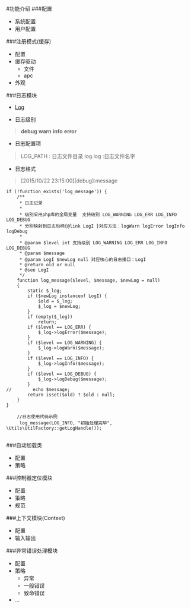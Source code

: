 #功能介绍
###配置

* 系统配置
* 用户配置

###注册模式(缓存)
* 配置
* 缓存驱动
  * 文件
  * apc
* 外观

###日志模块
* [Log](https://github.com/BPing/PHPCbping/tree/dev/PHPCbping/Utils)

* 日志级别

>  **debug** 
>  **warn** 
>  **info**
>  **error**

* 日志配置项
 > LOG_PATH : 日志文件目录
 > log.log :日志文件名字

* 日志格式
 > [2015/10/22 23:15:00][debug]:message

```
if (!function_exists('log_message')) {
    /**
     * 日志记录
     *
     * 级别采用php库的全局变量  支持级别 LOG_WARNING LOG_ERR LOG_INFO LOG_DEBUG
     * 分别映射到日志句柄{@link LogI }对应方法：logWarn logError logInfo logDebug
     *
     * @param $level int 支持级别 LOG_WARNING LOG_ERR LOG_INFO LOG_DEBUG
     * @param $message
     * @param LogI $newLog null 对应核心的日志接口：LogI
     * @return old or null
     * @see LogI
     */
    function log_message($level, $message, $newLog = null)
    {
        static $_log;
        if ($newLog instanceof LogI) {
            $old = $_log;
            $_log = $newLog;
        }
        if (empty($_log))
            return;
        if ($level == LOG_ERR) {
            $_log->logError($message);
        }
        if ($level == LOG_WARNING) {
            $_log->logWarn($message);
        }
        if ($level == LOG_INFO) {
            $_log->logInfo($message);
        }
        if ($level == LOG_DEBUG) {
            $_log->logDebug($message);
        }
//        echo $message;
        return isset($old) ? $old : null;
    }
}
```

``` 
    //日志使用代码示例 
     log_message(LOG_INFO, "初始处理完毕", \Utils\UtilFactory::getLogHandle());
        
```

###自动加载类

* 配置
* 策略

###控制器定位模块

* 配置
* 策略
* 规范

###上下文模块(Context)

* 配置
* 输入输出

###异常错误处理模块

* 配置
* 策略
  * 异常
  * 一般错误
  * 致命错误
* ... 

